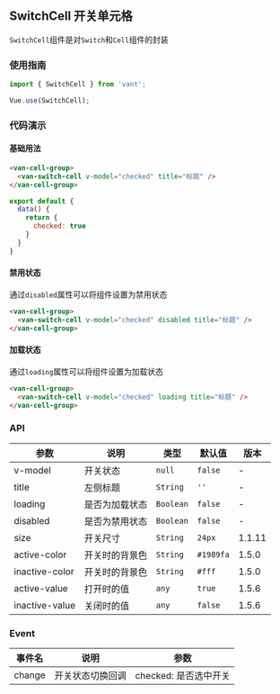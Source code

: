 ## SwitchCell 开关单元格

`SwitchCell`组件是对`Switch`和`Cell`组件的封装

### 使用指南
``` javascript
import { SwitchCell } from 'vant';

Vue.use(SwitchCell);
```

### 代码演示

#### 基础用法

```html
<van-cell-group>
  <van-switch-cell v-model="checked" title="标题" />
</van-cell-group>
```

```javascript
export default {
  data() {
    return {
      checked: true
    }
  }
}
```

#### 禁用状态

通过`disabled`属性可以将组件设置为禁用状态

```html
<van-cell-group>
  <van-switch-cell v-model="checked" disabled title="标题" />
</van-cell-group>
```

#### 加载状态

通过`loading`属性可以将组件设置为加载状态

```html
<van-cell-group>
  <van-switch-cell v-model="checked" loading title="标题" />
</van-cell-group>
```

### API

| 参数 | 说明 | 类型 | 默认值 | 版本 |
|------|------|------|------|------|
| v-model | 开关状态 | `null` | `false` | - |
| title | 左侧标题 |  `String` | `''` | - |
| loading | 是否为加载状态 |  `Boolean` | `false` | - |
| disabled | 是否为禁用状态 |  `Boolean` | `false` | - |
| size | 开关尺寸 | `String` | `24px` | 1.1.11 |
| active-color | 开关时的背景色 | `String` | `#1989fa` | 1.5.0 |
| inactive-color | 开关时的背景色 | `String` | `#fff` | 1.5.0 |
| active-value | 打开时的值 | `any` | `true` | 1.5.6 |
| inactive-value | 关闭时的值 | `any` | `false` | 1.5.6 |

### Event

| 事件名 | 说明 | 参数 |
|------|------|------|
| change | 开关状态切换回调 | checked: 是否选中开关 |

